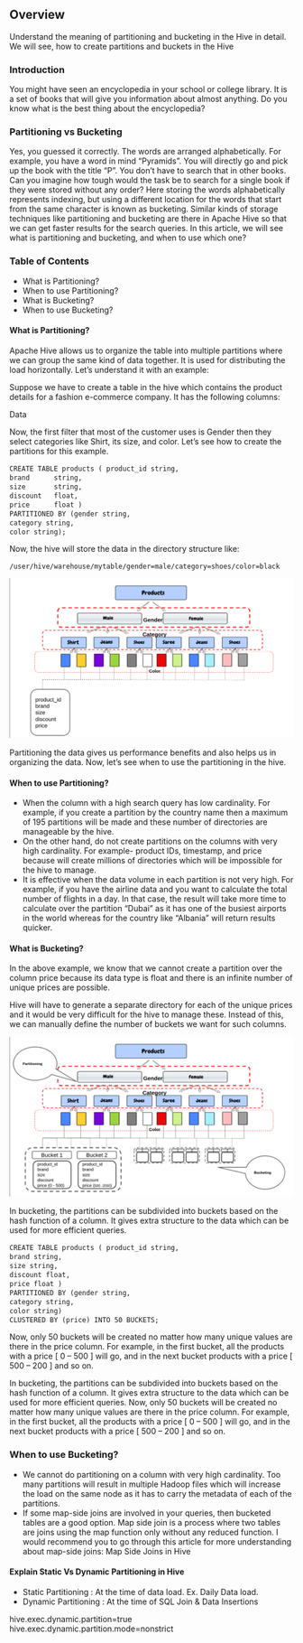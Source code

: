 ## Overview
Understand the meaning of partitioning and bucketing in the Hive in detail.
We will see, how to create partitions and buckets in the Hive


### Introduction
You might have seen an encyclopedia in your school or college library. It is a set of books that will give you information about almost anything. Do you know what is the best thing about the encyclopedia?

### Partitioning vs Bucketing
Yes, you guessed it correctly. The words are arranged alphabetically.  For example, you have a word in mind  “Pyramids”. You will directly go and pick up the book with the title “P”. You don’t have to search that in other books. Can you imagine how tough would the task be to search for a single book if they were stored without any order?
Here storing the words alphabetically represents indexing, but using a different location for the words that start from the same character is known as bucketing.
Similar kinds of storage techniques like partitioning and bucketing are there in Apache Hive so that we can get faster results for the search queries. In this article, we will see what is partitioning and bucketing, and when to use which one?

### Table of Contents
* What is Partitioning?
* When to use Partitioning?
* What is Bucketing?
* When to use Bucketing?

#### What is Partitioning?
Apache Hive allows us to organize the table into multiple partitions where we can group the same kind of data together. It is used for distributing the load horizontally. Let’s understand it with an example:

Suppose we have to create a table in the hive which contains the product details for a fashion e-commerce company. It has the following columns:

Data

Now, the first filter that most of the customer uses is Gender then they select categories like Shirt, its size, and color. Let’s see how to create the partitions for this example.
```
CREATE TABLE products ( product_id string,
brand      string,
size       string,
discount   float,
price      float )
PARTITIONED BY (gender string,
category string,
color string);
```
Now, the hive will store the data in the directory structure like:
```
/user/hive/warehouse/mytable/gender=male/category=shoes/color=black
```
![Partitioning](../images/hive_pratitions.png)


Partitioning the data gives us performance benefits and also helps us in organizing the data. Now, let’s see when to use the partitioning in the hive.



#### When to use Partitioning?
* When the column with a high search query has low cardinality. For example, if you create a partition by the country name then a maximum of 195 partitions will be made and these number of directories are manageable by the hive.
* On the other hand, do not create partitions on the columns with very high cardinality. For example- product IDs, timestamp, and price because will create millions of directories which will be impossible for the hive to manage.
* It is effective when the data volume in each partition is not very high. For example, if you have the airline data and you want to calculate the total number of flights in a day. In that case, the result will take more time to calculate over the partition “Dubai” as it has one of the busiest airports in the world whereas for the country like “Albania” will return results quicker.


#### What is Bucketing?
In the above example, we know that we cannot create a partition over the column price because its data type is float and there is an infinite number of unique prices are possible.

Hive will have to generate a separate directory for each of the unique prices and it would be very difficult for the hive to manage these. Instead of this, we can manually define the number of buckets we want for such columns.

![Bucketing](../images/hive-buckets.png)

In bucketing, the partitions can be subdivided into buckets based on the hash function of a column. It gives extra structure to the data which can be used for more efficient queries.
```
CREATE TABLE products ( product_id string,
brand string,
size string,
discount float,
price float )
PARTITIONED BY (gender string,
category string,
color string)
CLUSTERED BY (price) INTO 50 BUCKETS;
```
Now, only 50 buckets will be created no matter how many unique values are there in the price column. For example, in the first bucket, all the products with a price [ 0 – 500 ] will go, and in the next bucket products with a price [ 500 – 200 ] and so on.

In bucketing, the partitions can be subdivided into buckets based on the hash function of a column. It gives extra structure to the data which can be used for more efficient queries.
Now, only 50 buckets will be created no matter how many unique values are there in the price column. For example, in the first bucket, all the products with a price [ 0 – 500 ] will go, and in the next bucket products with a price [ 500 – 200 ] and so on.


### When to use Bucketing?
* We cannot do partitioning on a column with very high cardinality. Too many partitions will result in multiple Hadoop files which will increase the load on the same node as it has to carry the metadata of each of the partitions.
* If some map-side joins are involved in your queries, then bucketed tables are a good option. Map side join is a process where two tables are joins using the map function only without any reduced function. I would recommend you to go through this article for more understanding about map-side joins: Map Side Joins in Hive

#### Explain Static Vs Dynamic Partitioning in Hive 
 * Static Partitioning  : At the time of data load. Ex. Daily Data load.
 * Dynamic Partitioning : At the time of SQL Join & Data Insertions
 
hive.exec.dynamic.partition=true
hive.exec.dynamic.partition.mode=nonstrict

